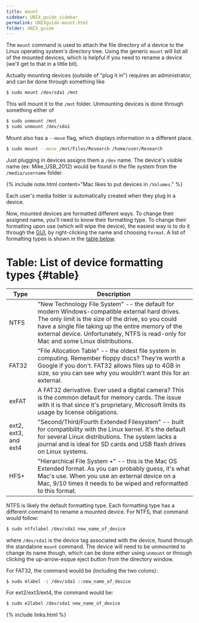 ```yaml
---
title: mount
sidebar: UNIX_guide_sidebar
permalink: UNIXguide-mount.html
folder: UNIX_guide
---
```


The `mount` command is used to attach the file directory of a device to the
Linux operating system's directory tree.
Using the generic `mount` will list all of the mounted devices, which is
helpful if you need to rename a device (we'll get to that in a little bit).

Actually mounting devices (outside of "plug it in") requires an administrator,
and can be done through something like
```bash
$ sudo mount /dev/sda1 /mnt
```
This will mount it to the `/mnt` folder.
Unmounting devices is done through something either of
```bash
$ sudo unmount /mnt
$ sudo unmount /dev/sda1
```
Mount also has a `--move` flag, which displays information in a different place.
```bash
$ sudo mount --move /mnt/Files/Research /home/user/Research
```

Just plugging in devices assigns them a `/dev` name.
The device's visible name (ex: Mike_USB_2012) would be found in the file system
from the `/media/username` folder.

{% include note.html content="Mac likes to put devices in `/Volumes`." %}

Each user's media folder is automatically created when they plug in a device.

Now, mounted devices are formatted different ways.
To change their assigned name, you'll need to know their formatting type.
To change their formatting upon use (which will wipe the device), the easiest
way is to do it through the [GUI](UNIXguide-UNIX-systems.html#GUI), by
right-clicking the name and choosing `Format`.
A list of formatting types is shown in the
[table below](UNIXguide-mount.html#table).

# Table: List of device formatting types {#table}

| Type | Description |
|------|-------------|
| NTFS | "New Technology File System" -- the default for modern Windows-compatible external hard drives. The only limit is the size of the drive, so you could have a single file taking up the entire memory of the external device. Unfortunately, NTFS is read-only for Mac and some Linux distributions. |
| FAT32 | "File Allocation Table" -- the oldest file system in computing. Remember floppy discs?  They're worth a Google if you don't. FAT32 allows files up to 4GB in size, so you can see why you wouldn't want this for an external. |
| exFAT | A FAT32 derivative. Ever used a digital camera? This is the common default for memory cards. The issue with it is that since it's proprietary, Microsoft limits its usage by license obligations. |
| ext2, ext3, and ext4 | "Second/Third/Fourth Extended Filesystem" -- built for compatibility with the Linux kernel. It's the default for several Linux distributions. The system lacks a journal and is ideal for SD cards and USB flash drives on Linux systems. |
| HFS+ | "Hierarchical File System +" -- this is the Mac OS Extended format. As you can probably guess, it's what Mac's use. When you use an external device on a Mac, 9/10 times it needs to be wiped and reformatted to this format. |


NTFS is likely the default formatting type.
Each formatting type has a different command to rename a mounted device.
For NTFS, that command would follow:
```bash
$ sudo ntfslabel /dev/sda1 new_name_of_device
```
where `/dev/sda1` is the device tag associated with the device, found through
the standalone `mount` command.
The device will need to be unmounted to change its name though, which can be
done either using `unmount` or through clicking the up-arrow-esque eject button
from the directory window.

For FAT32, the command would be (including the two colons):
```bash
$ sudo mlabel -i /dev/sda1 ::new_name_of_device
```

For ext2/ext3/ext4, the command would be:
```bash
$ sudo e2label /dev/sda1 new_name_of_device
```

{% include links.html %}
